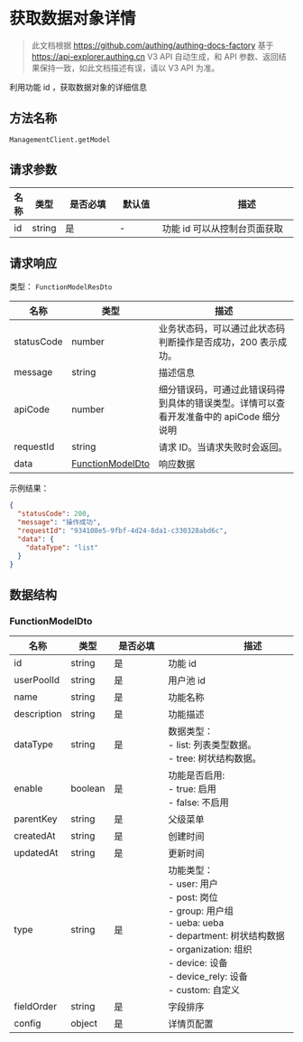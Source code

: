# 获取数据对象详情

<!--
  警告⚠️：
  不要直接修改该文档，
  https://github.com/Authing/authing-docs-factory
  使用该项目进行生成
-->

<LastUpdated />

> 此文档根据 https://github.com/authing/authing-docs-factory 基于 https://api-explorer.authing.cn V3 API 自动生成，和 API 参数、返回结果保持一致，如此文档描述有误，请以 V3 API 为准。

利用功能 id ，获取数据对象的详细信息

## 方法名称

`ManagementClient.getModel`

## 请求参数

| 名称 | 类型 | <div style="width:80px">是否必填</div> | <div style="width:60px">默认值</div> | <div style="width:300px">描述</div> | <div style="width:200px">示例值</div> |
| ---- | ---- | ---- | ---- | ---- | ---- |
 | id | string  | 是 | - | 功能 id 可以从控制台页面获取  |  |




## 请求响应

类型： `FunctionModelResDto`

| 名称 | 类型 | 描述 |
| ---- | ---- | ---- |
| statusCode | number | 业务状态码，可以通过此状态码判断操作是否成功，200 表示成功。 |
| message | string | 描述信息 |
| apiCode | number | 细分错误码，可通过此错误码得到具体的错误类型。详情可以查看开发准备中的 apiCode 细分说明 |
| requestId | string | 请求 ID。当请求失败时会返回。 |
| data | <a href="#FunctionModelDto">FunctionModelDto</a> | 响应数据 |



示例结果：

```json
{
  "statusCode": 200,
  "message": "操作成功",
  "requestId": "934108e5-9fbf-4d24-8da1-c330328abd6c",
  "data": {
    "dataType": "list"
  }
}
```

## 数据结构


### <a id="FunctionModelDto"></a> FunctionModelDto

| 名称 | 类型 | <div style="width:80px">是否必填</div> | <div style="width:300px">描述</div> | <div style="width:200px">示例值</div> |
| ---- |  ---- | ---- | ---- | ---- |
| id | string | 是 | 功能 id   |  |
| userPoolId | string | 是 | 用户池 id   |  |
| name | string | 是 | 功能名称   |  |
| description | string | 是 | 功能描述   |  |
| dataType | string | 是 | 数据类型：<br>    - list: 列表类型数据。<br>    - tree: 树状结构数据。<br>       | list |
| enable | boolean | 是 | 功能是否启用:<br>    - true: 启用<br>    - false: 不启用<br>       |  |
| parentKey | string | 是 | 父级菜单   |  |
| createdAt | string | 是 | 创建时间   |  |
| updatedAt | string | 是 | 更新时间   |  |
| type | string | 是 | 功能类型：<br>    - user: 用户<br>    - post: 岗位<br>    - group: 用户组<br>    - ueba: ueba<br>    - department: 树状结构数据<br>    - organization: 组织<br>    - device: 设备<br>    - device_rely: 设备<br>    - custom: 自定义<br>       | ueba |
| fieldOrder | string | 是 | 字段排序   |  |
| config | object | 是 | 详情页配置   |  |



